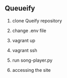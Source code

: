 ## Queueify

1. clone Queify repository

2. change .env file

3. vagrant up

4. vagrant ssh

5. run song-player.py

6. accessing the site

